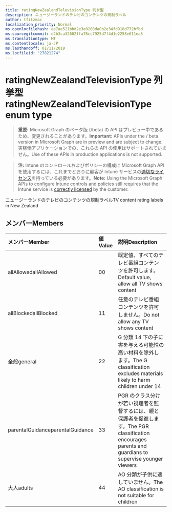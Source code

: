 ```yaml
---
title: ratingNewZealandTelevisionType 列挙型
description: ニュージーランドのテレビのコンテンツの規制ラベル
author: tfitzmac
localization_priority: Normal
ms.openlocfilehash: ee7ae521bbd2e3e0208da0b2e34fd918d772bfbd
ms.sourcegitcommit: d2b3ca32602ffa76cc7925d7f4d1e2258e611ea5
ms.translationtype: MT
ms.contentlocale: ja-JP
ms.lasthandoff: 01/11/2019
ms.locfileid: "27821274"
---
```

# <a name="ratingnewzealandtelevisiontype-enum-type"></a><span data-ttu-id="101e2-103">ratingNewZealandTelevisionType 列挙型</span><span class="sxs-lookup"><span data-stu-id="101e2-103">ratingNewZealandTelevisionType enum type</span></span>

> <span data-ttu-id="101e2-104">**重要:** Microsoft Graph のベータ版 (/beta) の API はプレビュー中であるため、変更されることがあります。</span><span class="sxs-lookup"><span data-stu-id="101e2-104">**Important:** APIs under the / beta version in Microsoft Graph are in preview and are subject to change.</span></span> <span data-ttu-id="101e2-105">実稼働アプリケーションでの、これらの API の使用はサポートされていません。</span><span class="sxs-lookup"><span data-stu-id="101e2-105">Use of these APIs in production applications is not supported.</span></span>

> <span data-ttu-id="101e2-106">**注:** Intune のコントロールおよびポリシーの構成に Microsoft Graph API を使用するには、これまでどおりに顧客が Intune サービスの[適切なライセンス](https://go.microsoft.com/fwlink/?linkid=839381)を持っている必要があります。</span><span class="sxs-lookup"><span data-stu-id="101e2-106">**Note:** Using the Microsoft Graph APIs to configure Intune controls and policies still requires that the Intune service is [correctly licensed](https://go.microsoft.com/fwlink/?linkid=839381) by the customer.</span></span>

<span data-ttu-id="101e2-107">ニュージーランドのテレビのコンテンツの規制ラベル</span><span class="sxs-lookup"><span data-stu-id="101e2-107">TV content rating labels in New Zealand</span></span>
## <a name="members"></a><span data-ttu-id="101e2-108">メンバー</span><span class="sxs-lookup"><span data-stu-id="101e2-108">Members</span></span>
|<span data-ttu-id="101e2-109">メンバー</span><span class="sxs-lookup"><span data-stu-id="101e2-109">Member</span></span>|<span data-ttu-id="101e2-110">値</span><span class="sxs-lookup"><span data-stu-id="101e2-110">Value</span></span>|<span data-ttu-id="101e2-111">説明</span><span class="sxs-lookup"><span data-stu-id="101e2-111">Description</span></span>|
|:---|:---|:---|
|<span data-ttu-id="101e2-112">allAllowed</span><span class="sxs-lookup"><span data-stu-id="101e2-112">allAllowed</span></span>|<span data-ttu-id="101e2-113">0</span><span class="sxs-lookup"><span data-stu-id="101e2-113">0</span></span>|<span data-ttu-id="101e2-114">既定値、すべてのテレビ番組コンテンツを許可します。</span><span class="sxs-lookup"><span data-stu-id="101e2-114">Default value, allow all TV shows content</span></span>|
|<span data-ttu-id="101e2-115">allBlocked</span><span class="sxs-lookup"><span data-stu-id="101e2-115">allBlocked</span></span>|<span data-ttu-id="101e2-116">1</span><span class="sxs-lookup"><span data-stu-id="101e2-116">1</span></span>|<span data-ttu-id="101e2-117">任意のテレビ番組コンテンツを許可しません。</span><span class="sxs-lookup"><span data-stu-id="101e2-117">Do not allow any TV shows content</span></span>|
|<span data-ttu-id="101e2-118">全般</span><span class="sxs-lookup"><span data-stu-id="101e2-118">general</span></span>|<span data-ttu-id="101e2-119">2</span><span class="sxs-lookup"><span data-stu-id="101e2-119">2</span></span>|<span data-ttu-id="101e2-120">G 分類 14 下の子に害を与える可能性の高い材料を除外します。</span><span class="sxs-lookup"><span data-stu-id="101e2-120">The G classification excludes materials likely to harm children under 14</span></span>|
|<span data-ttu-id="101e2-121">parentalGuidance</span><span class="sxs-lookup"><span data-stu-id="101e2-121">parentalGuidance</span></span>|<span data-ttu-id="101e2-122">3</span><span class="sxs-lookup"><span data-stu-id="101e2-122">3</span></span>|<span data-ttu-id="101e2-123">PGR のクラス分けが若い視聴者を監督するには、親と保護者を促進します。</span><span class="sxs-lookup"><span data-stu-id="101e2-123">The PGR classification encourages parents and guardians to supervise younger viewers</span></span>|
|<span data-ttu-id="101e2-124">大人</span><span class="sxs-lookup"><span data-stu-id="101e2-124">adults</span></span>|<span data-ttu-id="101e2-125">4</span><span class="sxs-lookup"><span data-stu-id="101e2-125">4</span></span>|<span data-ttu-id="101e2-126">AO 分類が子供に適していません。</span><span class="sxs-lookup"><span data-stu-id="101e2-126">The AO classification is not suitable for children</span></span>|





